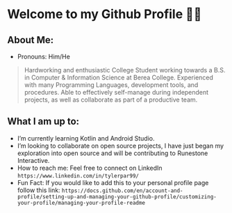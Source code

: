 # Welcome to my Github Profile 👋:smile:

## About Me:
- Pronouns: Him/He
>  Hardworking and enthusiastic College Student working towards a B.S. in Computer & Information Science at Berea College. Experienced with many Programming Languages,        development tools, and procedures. Able to effectively self-manage during independent projects, as well as collaborate as part of a productive team.

## What I am up to:
- I’m currently learning Kotlin and Android Studio.
- I’m looking to collaborate on open source projects, I have just began my exploration into open source and will be contributing to Runestone Interactive.
- How to reach me: Feel free to connect on LinkedIn `https://www.linkedin.com/in/tylerpar99/`
- Fun Fact: If you would like to add this to your personal profile page follow this link: `https://docs.github.com/en/account-and-profile/setting-up-and-managing-your-github-profile/customizing-your-profile/managing-your-profile-readme`
